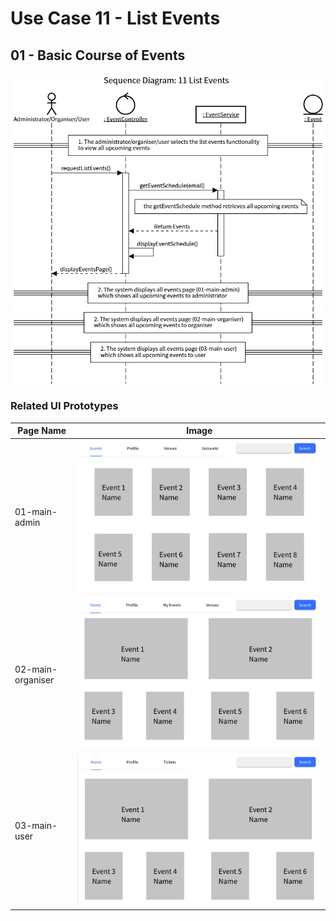 # Use Case 11 - List Events
## 01 - Basic Course of Events

![List Eventse - Basic Course of Events](/02-analysis/usecases/images/11-use-case-ListEvents.png)


### Related UI Prototypes
| Page Name         | Image                                                                 |
|-------------------|-----------------------------------------------------------------------|
| 01-main-admin     | ![01-main-admin](/01-requirements/UI/01-main-admin.png) |
| 02-main-organiser | ![02-main-organiser](/01-requirements/UI/02-main-organiser.png)     |
| 03-main-user      | ![03-main-user](/01-requirements/UI/03-main-user.png)     |

